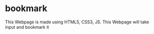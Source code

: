 # bookmark
This Webpage is made using HTML5, CSS3, JS. This Webpage will take input and bookmark it
